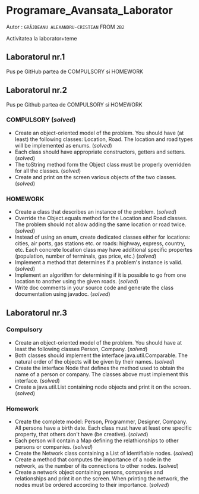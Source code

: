 # Programare_Avansata_Laborator

Autor : `GRĂJDEANU ALEXANDRU-CRISTIAN` FROM `2B2`

Activitatea la laborator+teme

## Laboratorul nr.1

Pus pe GitHub partea de COMPULSORY si HOMEWORK

## Laboratorul nr.2

Pus pe Github partea de COMPULSORY si HOMEWORK

### COMPULSORY (*solved*)

- Create an object-oriented model of the problem. You should have (at least) the following classes: Location, Road.
The location and road types will be implemented as enums. (*solved*)
- Each class should have appropriate constructors, getters and setters. (*solved*)
- The toString method form the Object class must be properly overridden for all the classes. (*solved*)
- Create and print on the screen various objects of the two classes. (*solved*)

### HOMEWORK

- Create a class that describes an instance of the problem. (*solved*)
- Override the Object.equals method for the Location and Road classes. The problem should not allow adding the same location or road twice. (*solved*)
- Instead of using an enum, create dedicated classes either for locations: cities, air ports, gas stations etc. or roads: highway, express, country, etc. Each concrete location class may have additional specific propertes (population, number of terminals, gas price, etc.) (*solved*)
- Implement a method that determines if a problem's instance is valid. (*solved*)
- Implement an algorithm for determining if it is possible to go from one location to another using the given roads. (*solved*)
- Write doc comments in your source code and generate the class documentation using javadoc. (*solved*)

## Laboratorul nr.3

### Compulsory

- Create an object-oriented model of the problem. You should have at least the following classes Person, Company. (*solved*)
- Both classes should implement the interface java.util.Comparable. The natural order of the objects will be given by their names. (*solved*)
- Create the interface Node that defines the method used to obtain the name of a person or company. The classes above must implement this interface. (*solved*)
- Create a java.util.List containing node objects and print it on the screen. (*solved*)

### Homework

- Create the complete model: Person, Programmer, Designer, Company. All persons have a birth date. Each class must have at least one specific property, that others don't have (be creative). (*solved*)
- Each person will contain a Map defining the relathionships to other persons or companies. (*solved*)
- Create the Network class containing a List of identifiable nodes. (*solved*)
- Create a method that computes the importance of a node in the network, as the number of its connections to other nodes. (*solved*)
- Create a network object containing persons, companies and relationships and print it on the screen. When printing the network, the nodes must be ordered according to their importance. (*solved*)
